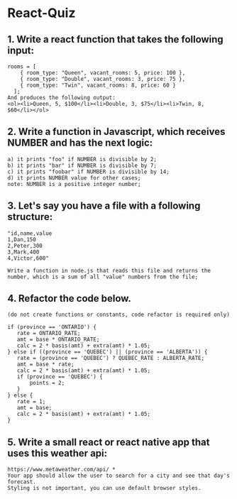 # React-Quiz

## 1. Write a react function that takes the following input:
    rooms = [
        { room_type: "Queen", vacant_rooms: 5, price: 100 },
        { room_type: "Double", vacant_rooms: 3, price: 75 },
        { room_type: "Twin", vacant_rooms: 8, price: 60 }
      ];
    And produces the following output:
    <ol><li>Queen, 5, $100</li><li>Double, 3, $75</li><li>Twin, 8, $60</li></ol>
  
 
## 2. Write a function in Javascript, which receives NUMBER and has the next logic:
    a) it prints "foo" if NUMBER is divisible by 2;
    b) it prints "bar" if NUMBER is divisible by 7;
    c) it prints "foobar" if NUMBER is divisible by 14;
    d) it prints NUMBER value for other cases;
    note: NUMBER is a positive integer number;
 
 
## 3. Let's say you have a file with a following structure:
    "id,name,value
    1,Dan,150
    2,Peter,300
    3,Mark,400
    4,Victor,600"

    Write a function in node.js that reads this file and returns the number, which is a sum of all "value" numbers from the file;


## 4. Refactor the code below.
    (do not create functions or constants, code refactor is required only)

    if (province == 'ONTARIO') {
       rate = ONTARIO_RATE;
       amt = base * ONTARIO_RATE;
       calc = 2 * basis(amt) + extra(amt) * 1.05;
    } else if ((province == 'QUEBEC') || (province == 'ALBERTA')) {
       rate = (province == 'QUEBEC') ? QUEBEC_RATE : ALBERTA_RATE;
       amt = base * rate;
       calc = 2 * basis(amt) + extra(amt) * 1.05;
       if (province == 'QUEBEC') {
           points = 2;
       }
    } else {
       rate = 1;
       amt = base;
       calc = 2 * basis(amt) + extra(amt) * 1.05;
    }


## 5. Write a small react or react native app that uses this weather api:
    https://www.metaweather.com/api/ *
    Your app should allow the user to search for a city and see that day's forecast.
    Styling is not important, you can use default browser styles.
